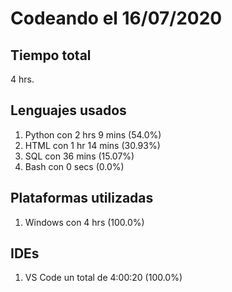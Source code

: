 # Codeando el 16/07/2020

## Tiempo total
4 hrs.

## Lenguajes usados
1. Python con 2 hrs 9 mins (54.0%)
1. HTML con 1 hr 14 mins (30.93%)
1. SQL con 36 mins (15.07%)
1. Bash con 0 secs (0.0%)

## Plataformas utilizadas
1. Windows con 4 hrs (100.0%)

## IDEs
1. VS Code un total de 4:00:20 (100.0%)
